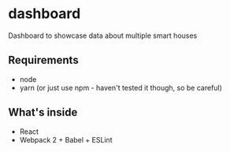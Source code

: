 # dashboard
Dashboard to showcase data about multiple smart houses

## Requirements
  - node
  - yarn (or just use npm - haven't tested it though, so be careful)

## What's inside
  - React
  - Webpack 2 + Babel + ESLint
